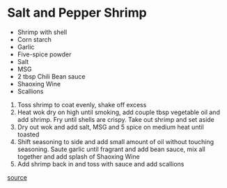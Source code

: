 # Salt and Pepper Shrimp

* Shrimp with shell
* Corn starch
* Garlic
* Five-spice powder
* Salt
* MSG
* 2 tbsp Chili Bean sauce
* Shaoxing Wine
* Scallions

1. Toss shrimp to coat evenly, shake off excess
1. Heat wok dry on high until smoking, add couple tbsp vegetable oil and add shrimp. Fry until shells are crispy. Take out shrimp and set aside
1. Dry out wok and add salt, MSG and 5 spice on medium heat until toasted
1. Shift seasoning to side and add small amount of oil without touching seasoning. Saute garlic until fragrant and add bean sauce, mix all together and add splash of Shaoxing Wine
1. Add shrimp back in and toss with sauce and add scallions

[source](https://www.youtube.com/watch?v=1udUtAjDMzc)
